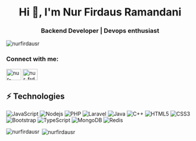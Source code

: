 <h1 align="center">Hi 👋, I'm Nur Firdaus Ramandani</h1>
<h3 align="center">Backend Developer | Devops enthusiast</h3>

<p align="left"> <img src="https://komarev.com/ghpvc/?username=nurfirdausr&label=Profile%20views&color=0e75b6&style=flat" alt="nurfirdausr" /> </p>

<h3 align="left">Connect with me:</h3>
<p align="left">
<a href="https://linkedin.com/in/nur-firdaus-ramandani-baaab5204" target="blank"><img align="center" src="https://raw.githubusercontent.com/rahuldkjain/github-profile-readme-generator/master/src/images/icons/Social/linked-in-alt.svg" alt="nur-firdaus-ramandani-baaab5204" height="30" width="40" /></a>
<a href="https://instagram.com/nur_frdsrxx" target="blank"><img align="center" src="https://raw.githubusercontent.com/rahuldkjain/github-profile-readme-generator/master/src/images/icons/Social/instagram.svg" alt="nur_frdsrxx" height="30" width="40" /></a>
</p>




## ⚡ Technologies

![JavaScript](https://img.shields.io/badge/-JavaScript-black?style=flat-square&logo=javascript)
![Nodejs](https://img.shields.io/badge/-Nodejs-black?style=flat-square&logo=Node.js)
![PHP](https://img.shields.io/badge/-php-black?style=flat-square&logo=Php)
![Laravel](https://img.shields.io/badge/-Laravel-black?style=flat-square&logo=laravel)
![Java](https://img.shields.io/badge/-java-E34A86?style=flat-square&logo=java)
![C++](https://img.shields.io/badge/-C++-00599C?style=flat-square&logo=c)
![HTML5](https://img.shields.io/badge/-HTML5-E34F26?style=flat-square&logo=html5&logoColor=white)
![CSS3](https://img.shields.io/badge/-CSS3-1572B6?style=flat-square&logo=css3)
![Bootstrap](https://img.shields.io/badge/-Bootstrap-563D7C?style=flat-square&logo=bootstrap)
![TypeScript](https://img.shields.io/badge/-TypeScript-007ACC?style=flat-square&logo=typescript)
![MongoDB](https://img.shields.io/badge/-MongoDB-black?style=flat-square&logo=mongodb)
![Redis](https://img.shields.io/badge/-Redis-black?style=flat-square&logo=Redis)
<p><img align="left" src="https://github-readme-stats.vercel.app/api/top-langs?username=nurfirdausr&show_icons=true&locale=en&layout=compact" alt="nurfirdausr" /></p>

<p>&nbsp;<img align="center" src="https://github-readme-stats.vercel.app/api?username=nurfirdausr&show_icons=true&locale=en" alt="nurfirdausr" /></p>
